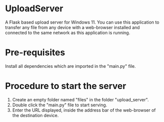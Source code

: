 # UploadServer
A Flask based upload server for Windows 11. You can use this application to transfer any file from any device with a web-browser installed and connected to the same network as this application is running.


Pre-requisites
==============
Install all dependencies which are imported in the "main.py" file.

Procedure to start the server
=============================
1. Create an empty folder named "files" in the folder "upload_server".
2. Double click the "main.py" file to start serving.
3. Enter the URL displayed, inside the address bar of the web-browser of the destination device.
